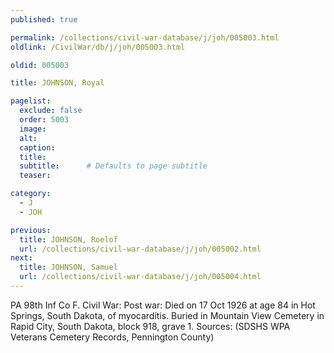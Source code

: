 ```yaml
---
published: true

permalink: /collections/civil-war-database/j/joh/005003.html
oldlink: /CivilWar/db/j/joh/005003.html

oldid: 005003

title: JOHNSON, Royal

pagelist:
  exclude: false
  order: 5003
  image: 
  alt:
  caption:
  title:
  subtitle:      # Defaults to page subtitle
  teaser:

category: 
  - J 
  - JOH

previous:
  title: JOHNSON, Roelof
  url: /collections/civil-war-database/j/joh/005002.html  
next:
  title: JOHNSON, Samuel
  url: /collections/civil-war-database/j/joh/005004.html   
---
```

PA 98th Inf Co F. Civil War: Post war: Died on 17 Oct 1926 at age 84 in Hot Springs, South Dakota, of myocarditis. Buried in Mountain View Cemetery in Rapid City, South Dakota, block 918, grave 1. Sources: (SDSHS WPA Veterans Cemetery Records, Pennington County)